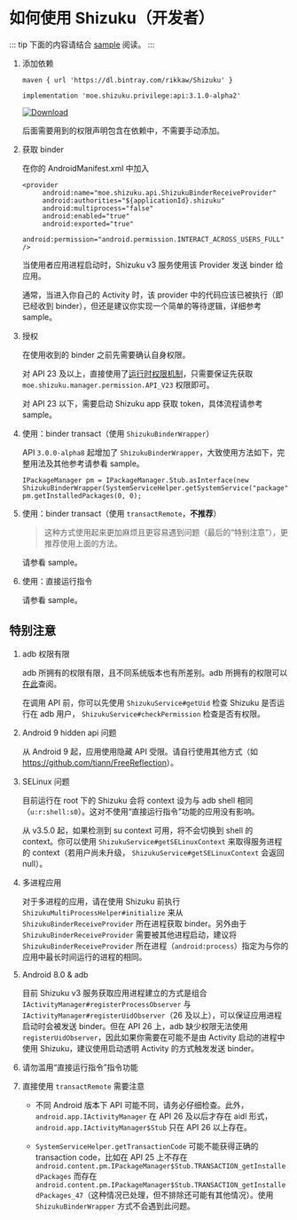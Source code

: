 # 如何使用 Shizuku（开发者）

::: tip
下面的内容请结合 [sample](https://github.com/RikkaApps/Shizuku/tree/master/sample) 阅读。
:::

1. 添加依赖
   
   ```
   maven { url 'https://dl.bintray.com/rikkaw/Shizuku' }
   ```

   ```
   implementation 'moe.shizuku.privilege:api:3.1.0-alpha2'
   ```

    [![Download](https://api.bintray.com/packages/rikkaw/Shizuku/api/images/download.svg)](https://bintray.com/rikkaw/Shizuku/api/_latestVersion)

   后面需要用到的权限声明包含在依赖中，不需要手动添加。
   
2. 获取 binder

   在你的 AndroidManifest.xml 中加入

   ```
   <provider
        android:name="moe.shizuku.api.ShizukuBinderReceiveProvider"
        android:authorities="${applicationId}.shizuku"
        android:multiprocess="false"
        android:enabled="true"
        android:exported="true"
        android:permission="android.permission.INTERACT_ACROSS_USERS_FULL" />
   ```

   当使用者应用进程启动时，Shizuku v3 服务使用该 Provider 发送 binder 给应用。

   通常，当进入你自己的 Activity 时，该 provider 中的代码应该已被执行（即已经收到 binder），但还是建议你实现一个简单的等待逻辑，详细参考 sample。

3. 授权

   在使用收到的 binder 之前先需要确认自身权限。

   对 API 23 及以上，直接使用了[运行时权限机制](https://developer.android.com/distribute/best-practices/develop/runtime-permissions)，只需要保证先获取 `moe.shizuku.manager.permission.API_V23` 权限即可。

   对 API 23 以下，需要启动 Shizuku app 获取 token，具体流程请参考 sample。

4. 使用：binder transact（使用 `ShizukuBinderWrapper`）

   API `3.0.0-alpha8` 起增加了 `ShizukuBinderWrapper`，大致使用方法如下，完整用法及其他参考请参看 sample。

   ```
   IPackageManager pm = IPackageManager.Stub.asInterface(new ShizukuBinderWrapper(SystemServiceHelper.getSystemService("package")));
   pm.getInstalledPackages(0, 0);
   ```

5. 使用：binder transact（使用 `transactRemote`，**不推荐**）

   > 这种方式使用起来更加麻烦且更容易遇到问题（最后的“特别注意”），更推荐使用上面的方法。

   请参看 sample。

6. 使用：直接运行指令
     
   请参看 sample。

## 特别注意

1. adb 权限有限

   adb 所拥有的权限有限，且不同系统版本也有所差别。adb 所拥有的权限可以[在此](https://github.com/aosp-mirror/platform_frameworks_base/blob/master/packages/Shell/AndroidManifest.xml)查阅。
   
   在调用 API 前，你可以先使用 `ShizukuService#getUid` 检查 Shizuku 是否运行在 adb 用户， `ShizukuService#checkPermission` 检查是否有权限。

2. Android 9 hidden api 问题

   从 Android 9 起，应用使用隐藏 API 受限。请自行使用其他方式（如 <https://github.com/tiann/FreeReflection>）。

3. SELinux 问题

   目前运行在 root 下的 Shizuku 会将 context 设为与 adb shell 相同（`u:r:shell:s0`）。这对不使用“直接运行指令”功能的应用没有影响。
   
   从 v3.5.0 起，如果检测到 su context 可用，将不会切换到 shell 的 context。你可以使用 `ShizukuService#getSELinuxContext` 来取得服务进程的 context（若用户尚未升级， `ShizukuService#getSELinuxContext` 会返回 null）。

4. 多进程应用

   对于多进程的应用，请在使用 Shizuku 前执行 `ShizukuMultiProcessHelper#initialize` 来从 `ShizukuBinderReceiveProvider` 所在进程获取 binder。另外由于 `ShizukuBinderReceiveProvider` 需要被其他进程启动，建议将 `ShizukuBinderReceiveProvider` 所在进程（`android:process`）指定为与你的应用中最长时间运行的进程的相同。

5. Android 8.0 & adb

   目前 Shizuku v3 服务获取应用进程建立的方式是组合 `IActivityManager#registerProcessObserver` 与 `IActivityManager#registerUidObserver`（26 及以上），可以保证应用进程启动时会被发送 binder。但在 API 26 上，adb 缺少权限无法使用 `registerUidObserver`，因此如果你需要在可能不是由 Activity 启动的进程中使用 Shizuku，建议使用启动透明 Activity 的方式触发发送 binder。
   
5. 请勿滥用“直接运行指令”指令功能

6. 直接使用 `transactRemote` 需要注意

   * 不同 Android 版本下 API 可能不同，请务必仔细检查。此外，`android.app.IActivityManager` 在 API 26 及以后才存在 aidl 形式， `android.app.IActivityManager$Stub` 只在 API 26 以上存在。

   * `SystemServiceHelper.getTransactionCode` 可能不能获得正确的 transaction code，比如在 API 25 上不存在 `android.content.pm.IPackageManager$Stub.TRANSACTION_getInstalledPackages` 而存在 `android.content.pm.IPackageManager$Stub.TRANSACTION_getInstalledPackages_47`（这种情况已处理，但不排除还可能有其他情况）。使用 `ShizukuBinderWrapper` 方式不会遇到此问题。